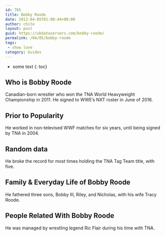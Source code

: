 ```yaml
---
id: 765
title: Bobby Roode
date: 2012-04-05T01:00:44+00:00
author: chito
layout: post
guid: https://ukdataservers.com/bobby-roode/
permalink: /04/05/bobby-roode
tags:
 - show love
category: Guides
---
```


* some text
{: toc}


## Who is  Bobby Roode
                  
                  
                  
Canadian-born wrestler who won the TNA World Heavyweight Championship in 2011. He signed to WWE&#8217;s NXT roster in June of 2016.
                  
                
                
                
## Prior to Popularity 
                  
                  
                  
He worked in non-televised WWF matches for six years, until being signed by TNA in 2004.
                  
                
                
                
## Random data 
                  
                  
                  
He broke the record for most times holding the TNA Tag Team title, with five.
                  
                
                
                
## Family & Everyday Life of Bobby Roode
                  
                  
                  
He fathered three sons, Bobby III, Riley, and Nicholas, with his wife Tracy Roode.
                  
                
                
                
## People Related With  Bobby Roode
                  
                  
                  
He was managed by wrestling legend Ric Flair during his time with TNA.
                  
                
              
            
          
          
          
    
    
  
